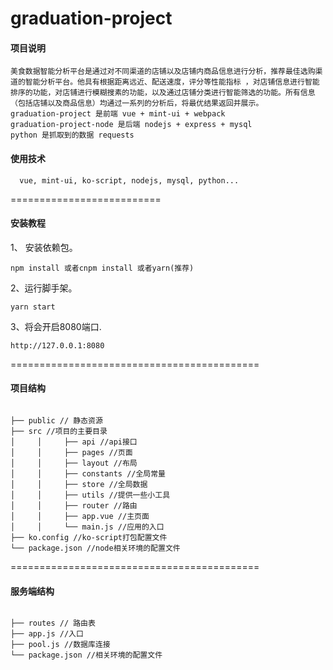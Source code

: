 # graduation-project

#### 项目说明
```
美食数据智能分析平台是通过对不同渠道的店铺以及店铺内商品信息进行分析，推荐最佳选购渠道的智能分析平台。他具有根据距离远近、配送速度，评分等性能指标 ，对店铺信息进行智能排序的功能，对店铺进行模糊搜素的功能，以及通过店铺分类进行智能筛选的功能。所有信息（包括店铺以及商品信息）均通过一系列的分析后，将最优结果返回并展示。
graduation-project 是前端 vue + mint-ui + webpack
graduation-project-node 是后端 nodejs + express + mysql
python 是抓取到的数据 requests
```

#### 使用技术
```text
  vue, mint-ui, ko-script, nodejs, mysql, python...
```
==========================

#### 安装教程

1、 安装依赖包。
```
npm install 或者cnpm install 或者yarn(推荐)

```

2、运行脚手架。
 ```
 yarn start

 ```

3、将会开启8080端口.
```
http://127.0.0.1:8080

```

===========================================

#### 项目结构

```text

├── public // 静态资源
├── src //项目的主要目录
│     │     ├── api //api接口
│     │     ├── pages //页面
│     │     ├── layout //布局
│     │     ├── constants //全局常量
│     │     ├── store //全局数据
│     │     ├── utils //提供一些小工具
│     │     ├── router //路由
│     │     ├── app.vue //主页面
│     │     └── main.js //应用的入口
├── ko.config //ko-script打包配置文件
└── package.json //node相关环境的配置文件

```

===========================================

#### 服务端结构

```text

├── routes // 路由表
├── app.js //入口
├── pool.js //数据库连接
└── package.json //相关环境的配置文件

```


